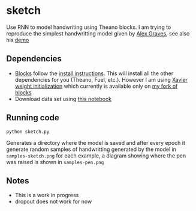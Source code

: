 # sketch
Use RNN to model handwriting using Theano blocks.
I am trying to reproduce the simplest handwritting model given by
[Alex Graves](http://arxiv.org/abs/1308.0850),
see also his [demo](http://www.cs.toronto.edu/~graves/handwriting.html)

Dependencies
------------
 * [Blocks](https://github.com/bartvm/blocks) follow
the [install instructions](http://blocks.readthedocs.org/en/latest/setup.html).
This will install all the other dependencies for you (Theano, Fuel, etc.).
However I am using
[Xavier weight initialization](https://github.com/udibr/blocks/blob/master/blocks/initialization.py#L228)
which currently is available
only on [my fork of blocks](https://github.com/udibr/blocks)
 * Download data set using [this notebook](./handwriting-to-hdf5.ipynb)
 
Running code
------------

    python sketch.py
Generates a directory where the model is saved and
after every epoch it generate random samples of handwritting generated by the
model in `samples-sketch.png` for each example, a diagram showing where the pen
was raised is shown in `samples-pen.png`

Notes
-----
 * This is a work in progress
 * dropout does not work for now
